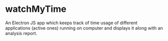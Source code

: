 # watchMyTime
An Electron JS app which keeps track of time usage of different applications (active ones) running on computer and displays it along with an analysis report.
